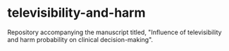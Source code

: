 # televisibility-and-harm
Repository accompanying the manuscript titled, "Influence of televisibility and harm probability on clinical decision-making". 
